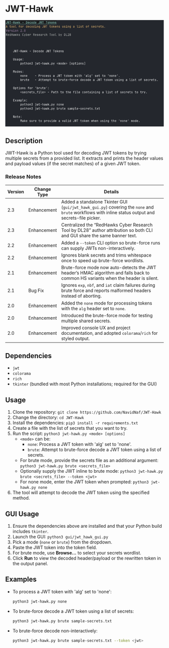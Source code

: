 # JWT-Hawk

![JWT-Hawk](jwt-hack.png)

## Description
JWT-Hawk is a Python tool used for decoding JWT tokens by trying multiple secrets from a provided list. It extracts and prints the header values and payload values (if the secret matches) of a given JWT token. 

### Release Notes
| Version | Change Type | Details |
| --- | --- | --- |
| 2.3 | Enhancement | Added a standalone Tkinter GUI (`gui/jwt_hawk_gui.py`) covering the `none` and `brute` workflows with inline status output and secrets-file picker. |
| 2.3 | Enhancement | Centralized the “RedHawks Cyber Research Tool by DL28” author attribution so both CLI and GUI share the same banner text. |
| 2.2 | Enhancement | Added a `--token` CLI option so brute-force runs can supply JWTs non-interactively. |
| 2.2 | Enhancement | Ignores blank secrets and trims whitespace once to speed up brute-force wordlists. |
| 2.1 | Enhancement | Brute-force mode now auto-detects the JWT header’s HMAC algorithm and falls back to common HS variants when the header is silent. |
| 2.1 | Bug Fix | Ignores `exp`, `nbf`, and `iat` claim failures during brute force and reports malformed headers instead of aborting. |
| 2.0 | Enhancement | Added the `none` mode for processing tokens with the `alg` header set to `none`. |
| 2.0 | Enhancement | Introduced the brute-force mode for testing multiple shared secrets. |
| 2.0 | Enhancement | Improved console UX and project documentation, and adopted `colorama`/`rich` for styled output. |

## Dependencies
- `jwt`
- `colorama`
- `rich`
- `tkinter` (bundled with most Python installations; required for the GUI)

## Usage
1. Clone the repository: `git clone https://github.com/NavidNaf/JWT-Hawk`
2. Change the directory: `cd JWT-Hawk`
3. Install the dependencies: `pip3 install -r requirements.txt`
4. Create a file with the list of secrets that you want to try.
5. Run the script: `python3 jwt-hawk.py <mode> [options]`
   - `<mode>` can be:
     - `none`: Process a JWT token with 'alg' set to 'none'.
     - `brute`: Attempt to brute-force decode a JWT token using a list of secrets.
   - For brute mode, provide the secrets file as an additional argument: `python3 jwt-hawk.py brute <secrets_file>`
   - Optionally supply the JWT inline to brute mode: `python3 jwt-hawk.py brute <secrets_file> --token <jwt>`
   - For none mode, enter the JWT token when prompted: `python3 jwt-hawk.py none`
6. The tool will attempt to decode the JWT token using the specified method.

## GUI Usage
1. Ensure the dependencies above are installed and that your Python build includes `tkinter`.
2. Launch the GUI: `python3 gui/jwt_hawk_gui.py`
3. Pick a mode (`none` or `brute`) from the dropdown.
4. Paste the JWT token into the token field.
5. For brute mode, use **Browse…** to select your secrets wordlist.
6. Click **Run** to view the decoded header/payload or the rewritten token in the output panel.

## Examples
- To process a JWT token with 'alg' set to 'none':
  ```bash
  python3 jwt-hawk.py none
  ```
- To brute-force decode a JWT token using a list of secrets:
  ```bash
  python3 jwt-hawk.py brute sample-secrets.txt
  ```
- To brute-force decode non-interactively:
  ```bash
  python3 jwt-hawk.py brute sample-secrets.txt --token <jwt>
  ```
